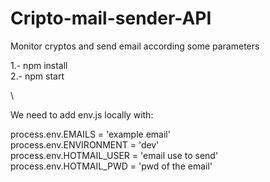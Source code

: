 # Cripto-mail-sender-API
Monitor cryptos and send email according some parameters


1.- npm install \
2.- npm start

\

We need to add env.js locally with:

process.env.EMAILS = 'example email' \
process.env.ENVIRONMENT = 'dev' \
process.env.HOTMAIL_USER = 'email use to send' \
process.env.HOTMAIL_PWD = 'pwd of the email'

